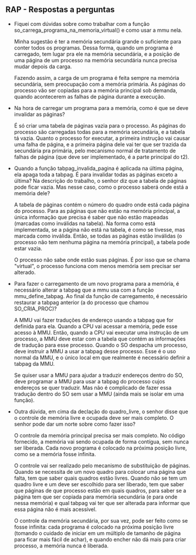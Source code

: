 ## RAP - Respostas a perguntas

- Fiquei com dúvidas sobre como trabalhar com a função so_carrega_programa_na_memoria_virtual() e como usar a mmu nela.

   Minha sugestão é ter a memória secundária grande o suficiente para conter todos os programas. Dessa forma, quando um programa é carregado, tem lugar pra ele na memória secundária, e a posição de uma página de um processo na memória secundária nunca precisa mudar depois da carga.

   Fazendo assim, a carga de um programa é feita sempre na memória secundária, sem preocupação com a memória primária. As páginas do processo vão ser copiadas para a memória principal sob demanda, quando acontecerem as falhas de página durante a execução.

- Na hora de carregar um programa para a memória, como é que se deve invalidar as páginas? 

   É só criar uma tabela de páginas vazia para o processo. As páginas do processo são carregadas todas para a memória secundária, e a tabela tá vazia.
   Quanto o processo for executar, a primeira instrução vai causar uma falha de página, e a primeira página dele vai ter que ser trazida da secundária pra primária, pelo mecanismo normal de tratamento de falhas de página (que deve ser implementado, é a parte principal do t2).

- Quando a função tabpag_invalida_pagina é aplicada na última página, ela apaga toda a tabpag. É para invalidar todas as páginas exceto a última? Na descrição do trabalho, o senhor diz que a tabela de páginas pode ficar vazia. Mas nesse caso, como o processo saberá onde está a memória dele?

   A tabela de páginas contém o número do quadro onde está cada página do processo. Para as páginas que não estão na memória principal, a única informação que precisa é saber que não estão mapeadas (marcadas como inválidas na tabela). Na forma como está implementada, se a página não está na tabela, é como se tivesse, mas marcada como inválida. Então, se todas as páginas estão inválidas (o processo não tem nenhuma página na memória principal), a tabela pode estar vazia.

   O processo não sabe onde estão suas páginas. É por isso que se chama "virtual", o processo funciona com menos memória sem precisar ser alterado.

- Para fazer o carregamento de um novo programa para a memória, é necessário alterar a tabpag que a mmu usa com a função mmu_define_tabpag. Ao final da função de carregamento, é necessário restaurar a tabpag anterior (a do processo que chamou SO_CRIA_PROC)?

   A MMU vai fazer traduções de endereço usando a tabpag que for definida para ela. Quando a CPU vai acessar a memória, pede esse acesso à MMU. Então, quando a CPU vai executar uma instrução de um processo, a MMU deve estar com a tabela que contém as informações de tradução para esse processo. Quando o SO despacha um processo, deve instruir a MMU a usar a tabpag desse processo. Esse é o uso normal da MMU, e o único local em que realmente é necessário definir a tabpag da MMU.

   Se quiser usar a MMU para ajudar a traduzir endereços dentro do SO, deve programar a MMU para usar a tabpag do processo cujos endereços se quer traduzir. Mas não é complicado de fazer essa tradução dentro do SO sem usar a MMU (ainda mais se isolar em uma função).

- Outra dúvida, em cima da declação do quadro_livre, o senhor disse que o controle de memória livre e ocupada deve ser mais completo. O senhor pode dar um norte sobre como fazer isso?

   O controle da memória principal precisa ser mais completo. No código fornecido, a memória vai sendo ocupada de forma contígua, sem nunca ser liberada. Cada novo programa é colocado na próxima posição livre, como se a memória fosse infinita.

   O controle vai ser realizado pelo mecanismo de substituição de páginas. Quando se necessita de um novo quadro para colocar uma página que falta, tem que saber quais quadros estão livres. Quando não se tem um quadro livre e um deve ser escolhido para ser liberado, tem que saber que páginas de que processo estão em quais quadros, para saber se a página tem que ser copiada para memória secundária (e para onde nessa memória) e qual tabpag vai ter que ser alterada para informar que essa página não é mais acessível.

   O controle da memória secundária, por sua vez, pode ser feito como se fosse infinita: cada programa é colocado na próxima posição livre (tomando o cuidado de iniciar em um múltiplo de tamanho de página para ficar mais fácil de achar), e quando encher não dá mais para criar processo, a memória nunca é liberada.



